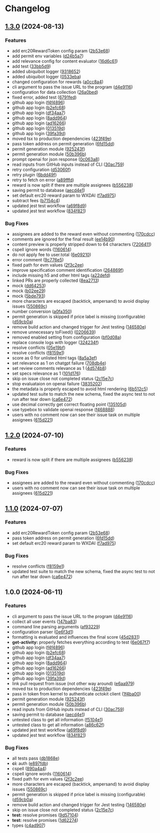 # Changelog

## [1.3.0](https://github.com/ubiquibot/conversation-rewards/compare/v1.2.0...v1.3.0) (2024-08-13)


### Features

* add erc20RewardToken config param ([2b53e68](https://github.com/ubiquibot/conversation-rewards/commit/2b53e6875178d8f4ead54a620dc13e0e5f8c2322))
* add permit env variables ([d24b5a7](https://github.com/ubiquibot/conversation-rewards/commit/d24b5a734909f19fbdb7cfadbc53662c1de7d791))
* add relevance config for content evaluator ([16d6c61](https://github.com/ubiquibot/conversation-rewards/commit/16d6c61fb7fa400702956b720e540fcb9e0488a9))
* add test ([33bb5d9](https://github.com/ubiquibot/conversation-rewards/commit/33bb5d93f195069e846ebd6a06fb4119f75458de))
* added ubiquibot logger ([9318652](https://github.com/ubiquibot/conversation-rewards/commit/93186521150281ecef6dc2c92257e0ae528404ef))
* added ubiquibot logger ([0533eba](https://github.com/ubiquibot/conversation-rewards/commit/0533eba12c78860633a5009796e0928a22e68bfe))
* changed configuration for rewards ([a0cc8a4](https://github.com/ubiquibot/conversation-rewards/commit/a0cc8a45c1e024e57c91e1c9e61f604b19ccb7fb))
* cli argument to pass the issue URL to the program ([d4e9116](https://github.com/ubiquibot/conversation-rewards/commit/d4e91169ffd22b0f3bd0c26adc5829391c37437f))
* configuration for data collection ([26a0bed](https://github.com/ubiquibot/conversation-rewards/commit/26a0bed151188b95d901e79a58e874ab4c5280db))
* fixed error, added test ([6791fed](https://github.com/ubiquibot/conversation-rewards/commit/6791fed0da8aa41d55e8d2f86d6c56afa325a5a2))
* github app login ([f4f4896](https://github.com/ubiquibot/conversation-rewards/commit/f4f4896b8611acd53f61685a6774665b5dfb8928))
* github app login ([b2efc68](https://github.com/ubiquibot/conversation-rewards/commit/b2efc68d996d9202ff4bd6a3385e9922e8eda846))
* github app login ([df34aa7](https://github.com/ubiquibot/conversation-rewards/commit/df34aa71a1c36563f34a14ea1fb4220642332012))
* github app login ([8add964](https://github.com/ubiquibot/conversation-rewards/commit/8add9648f2717d71b6fb32b806fb97fd7cad800c))
* github app login ([ad16266](https://github.com/ubiquibot/conversation-rewards/commit/ad1626672a42d5e2ba3f6404cb51db6d233e0c9c))
* github app login ([013519d](https://github.com/ubiquibot/conversation-rewards/commit/013519d80fad987f7ca7bfb2774f7d5ed00d9468))
* github app login ([39fa39d](https://github.com/ubiquibot/conversation-rewards/commit/39fa39d58f38e984e3b3120d09338becef753e36))
* moved tsx to production dependencies ([423f49e](https://github.com/ubiquibot/conversation-rewards/commit/423f49e2dfaff1b8ca4603100cd89aa41b0b6e52))
* pass token address on permit generation ([6fd15dd](https://github.com/ubiquibot/conversation-rewards/commit/6fd15ddcdf71062f905a14ddf4c4dd5fe8051e38))
* permit generation module ([925243f](https://github.com/ubiquibot/conversation-rewards/commit/925243f8ac5cc847b4b63ac76195d0d3de3c9fed))
* permit generation module ([50b396b](https://github.com/ubiquibot/conversation-rewards/commit/50b396b26e1bec433f193481004a7db6505f5ba5))
* prompt openai for json response ([0c063a8](https://github.com/ubiquibot/conversation-rewards/commit/0c063a8ef485b8f7b86d41b3cb13734a5c828344))
* read inputs from GitHub inputs instead of CLI ([30ac759](https://github.com/ubiquibot/conversation-rewards/commit/30ac759a2e81633304f91ff127a7d6848af420d2))
* retry configuration ([d53060f](https://github.com/ubiquibot/conversation-rewards/commit/d53060f7562b4e3cd9daa2ec8be2d352c034c1c4))
* retry plugin ([6bdd49f](https://github.com/ubiquibot/conversation-rewards/commit/6bdd49f05dbb68ea39a4bd19b4c9174c4c5cc8a0))
* retry to fetch on error ([a89fffd](https://github.com/ubiquibot/conversation-rewards/commit/a89fffd130e566803281a7a519efc7fc59aa5d99))
* reward is now split if there are multiple assignees ([b556238](https://github.com/ubiquibot/conversation-rewards/commit/b55623812633bc48760e07bbbd7a1c8f7509121d))
* saving permit to database ([aecd4e1](https://github.com/ubiquibot/conversation-rewards/commit/aecd4e127e9341ae18c18b14bf7c1c5dc8f98a6b))
* set default erc20 reward param to WXDAI ([f7ad975](https://github.com/ubiquibot/conversation-rewards/commit/f7ad97538c7a5da1dfee37f309be4a2885847574))
* subtract fees ([b7154c4](https://github.com/ubiquibot/conversation-rewards/commit/b7154c4ec6b01bc9717f821b3656c1f8653e3f64))
* updated jest test workflow ([a69f8d9](https://github.com/ubiquibot/conversation-rewards/commit/a69f8d9c82a8316b90f4c9f14b177185ebefcb25))
* updated jest test workflow ([834f821](https://github.com/ubiquibot/conversation-rewards/commit/834f821b42079c30d8e194749e6538e2d5a17ceb))


### Bug Fixes

* assignees are added to the reward even without commenting ([170cdcc](https://github.com/ubiquibot/conversation-rewards/commit/170cdcc694cf4499eb8210beff1a58885c99c5a4))
* comments are ignored for the final result ([ee14b90](https://github.com/ubiquibot/conversation-rewards/commit/ee14b90501db7aead0eb91056608fb8025e1bbcc))
* content preview is properly stripped down to 64 characters ([7206411](https://github.com/ubiquibot/conversation-rewards/commit/72064110674b5270085c20494ade1d6a42023ae2))
* cspell ignore words ([1160614](https://github.com/ubiquibot/conversation-rewards/commit/11606142d26cbd57c7c33f9e08d0e0a6bab689d2))
* do not apply fee to user.total ([6e09210](https://github.com/ubiquibot/conversation-rewards/commit/6e092104d25f8a2bedff71143c886ca6005c5b09))
* error comment ([9c776e5](https://github.com/ubiquibot/conversation-rewards/commit/9c776e54fba2c51c0e4ce9aa39f4b04bdb8a4cbb))
* fixed path for evm values ([2f3c2ee](https://github.com/ubiquibot/conversation-rewards/commit/2f3c2ee229400031e1fd95324d91677eda84925e))
* improve specification comment identification ([264869f](https://github.com/ubiquibot/conversation-rewards/commit/264869f87744d978afccdeed0a5d3c3315ac22c4))
* include missing h5 and other html tags ([a22defd](https://github.com/ubiquibot/conversation-rewards/commit/a22defd7785cffb6dc97601dfbda23d3f1f67e6c))
* linked PRs are properly collected ([8ea2713](https://github.com/ubiquibot/conversation-rewards/commit/8ea2713c093e94a63152f56008be25fb851fe6ae))
* mock ([dd64253](https://github.com/ubiquibot/conversation-rewards/commit/dd64253371f5565dee8438646569a85f91b74c25))
* mock ([b02ee29](https://github.com/ubiquibot/conversation-rewards/commit/b02ee290637738a9f8427c1d38d66de53adac011))
* mock ([5bde793](https://github.com/ubiquibot/conversation-rewards/commit/5bde79337cc1bacd7b80106edd74af752c037a6a))
* more characters are escaped (backtick, ampersand) to avoid display issues ([550869c](https://github.com/ubiquibot/conversation-rewards/commit/550869c13e48e4bb2865acb629bed66b6a3ab1e6))
* number conversion ([a0fa350](https://github.com/ubiquibot/conversation-rewards/commit/a0fa350572865d7b02d8160454ffc1a41ae119d8))
* permit generation is skipped if price label is missing (configurable) ([d59cb0a](https://github.com/ubiquibot/conversation-rewards/commit/d59cb0a93c50770ec946514627ca34406e3da2e0))
* remove build action and changed trigger for Jest testing ([146580e](https://github.com/ubiquibot/conversation-rewards/commit/146580efc68b6d8ccaf56ba3873bc2dead03bd68))
* remove unnecessary toFixed() ([0206639](https://github.com/ubiquibot/conversation-rewards/commit/02066394ba1f3aee553ea6082d453b37ecc260e8))
* removed enabled setting from configuration ([bf0d08a](https://github.com/ubiquibot/conversation-rewards/commit/bf0d08afb08a259c7ffd5858db27fb83a29d02f2))
* replace console logs with logger ([324234f](https://github.com/ubiquibot/conversation-rewards/commit/324234f946d3801a0fd72cc83acb629cf098e904))
* resolve conflicts ([05e19bf](https://github.com/ubiquibot/conversation-rewards/commit/05e19bf7eef5eefd5b69619319c66695b957ddad))
* resolve conflicts ([f8159e1](https://github.com/ubiquibot/conversation-rewards/commit/f8159e16d7988ba7346208fba8d18b25115fe4bb))
* score as 0 for unlisted html tags ([8a5a3ef](https://github.com/ubiquibot/conversation-rewards/commit/8a5a3ef4d59f61fa42207a500db7f2ca87bcd982))
* set relevance as 1 on chatgpt failure ([708db4e](https://github.com/ubiquibot/conversation-rewards/commit/708db4edee438f780c7f39e09ee62cb655c4edbe))
* set review comments relevance as 1 ([4d574b8](https://github.com/ubiquibot/conversation-rewards/commit/4d574b8b5aa334cb57790d98df61607f4ff98d97))
* set specs relevance as 1 ([101d176](https://github.com/ubiquibot/conversation-rewards/commit/101d176a64a56f75e816e0eda6c0c0ca3e5780c2))
* skip on issue close not completed status ([2c15e7c](https://github.com/ubiquibot/conversation-rewards/commit/2c15e7c44ea878221cce0afba4b93ffa3f4da067))
* stop evaluataion on openai failure ([3835202](https://github.com/ubiquibot/conversation-rewards/commit/3835202bd27b32a53b363544f95268f2cc366010))
* the metadata is properly escaped to avoid html rendering ([6b512c5](https://github.com/ubiquibot/conversation-rewards/commit/6b512c547bb1ebcd4afa0139d901cd407526c122))
* updated test suite to match the new schema, fixed the async test to not run after tear down ([ca6e472](https://github.com/ubiquibot/conversation-rewards/commit/ca6e472511cbecad9a7b3ce7ba137e9c6b3ce3ff))
* use decimal correctly get correct floating point ([135105d](https://github.com/ubiquibot/conversation-rewards/commit/135105d4d00a11fd6993eb2990ac53daf9a7b475))
* use typebox to validate openai response ([f468888](https://github.com/ubiquibot/conversation-rewards/commit/f4688887b803e6bd1e34ce19eb1047593d3da27b))
* users with no comment now can see their issue task on multiple assignees ([615d221](https://github.com/ubiquibot/conversation-rewards/commit/615d221bc1d0a8129f58e2c0ff5c06339d177792))

## [1.2.0](https://github.com/ubiquibot/conversation-rewards/compare/v1.1.0...v1.2.0) (2024-07-10)


### Features

* reward is now split if there are multiple assignees ([b556238](https://github.com/ubiquibot/conversation-rewards/commit/b55623812633bc48760e07bbbd7a1c8f7509121d))


### Bug Fixes

* assignees are added to the reward even without commenting ([170cdcc](https://github.com/ubiquibot/conversation-rewards/commit/170cdcc694cf4499eb8210beff1a58885c99c5a4))
* users with no comment now can see their issue task on multiple assignees ([615d221](https://github.com/ubiquibot/conversation-rewards/commit/615d221bc1d0a8129f58e2c0ff5c06339d177792))

## [1.1.0](https://github.com/ubiquibot/conversation-rewards/compare/v1.0.0...v1.1.0) (2024-07-07)


### Features

* add erc20RewardToken config param ([2b53e68](https://github.com/ubiquibot/conversation-rewards/commit/2b53e6875178d8f4ead54a620dc13e0e5f8c2322))
* pass token address on permit generation ([6fd15dd](https://github.com/ubiquibot/conversation-rewards/commit/6fd15ddcdf71062f905a14ddf4c4dd5fe8051e38))
* set default erc20 reward param to WXDAI ([f7ad975](https://github.com/ubiquibot/conversation-rewards/commit/f7ad97538c7a5da1dfee37f309be4a2885847574))


### Bug Fixes

* resolve conflicts ([f8159e1](https://github.com/ubiquibot/conversation-rewards/commit/f8159e16d7988ba7346208fba8d18b25115fe4bb))
* updated test suite to match the new schema, fixed the async test to not run after tear down ([ca6e472](https://github.com/ubiquibot/conversation-rewards/commit/ca6e472511cbecad9a7b3ce7ba137e9c6b3ce3ff))

## 1.0.0 (2024-06-11)


### Features

* cli argument to pass the issue URL to the program ([d4e9116](https://github.com/ubiquibot/conversation-rewards/commit/d4e91169ffd22b0f3bd0c26adc5829391c37437f))
* collect all user events ([147ba83](https://github.com/ubiquibot/conversation-rewards/commit/147ba83525c8626ebfccae97c30f368e087f4029))
* command line parsing arguments ([af93229](https://github.com/ubiquibot/conversation-rewards/commit/af932291d1b17f535b2cc5e5c02ce2ad4cfe7028))
* configuration parser ([0e6f3d1](https://github.com/ubiquibot/conversation-rewards/commit/0e6f3d192713bf5803b82aa5c80f73d8fab0989a))
* formatting is evaluated and influences the final score ([45d2831](https://github.com/ubiquibot/conversation-rewards/commit/45d2831ffb0337a68d4d4280f6a550c12c712d68))
* **get-activity:** properly fetches everything according to test ([6e067f7](https://github.com/ubiquibot/conversation-rewards/commit/6e067f71b69f58f1f1391ccce522c67fafd8fb94))
* github app login ([f4f4896](https://github.com/ubiquibot/conversation-rewards/commit/f4f4896b8611acd53f61685a6774665b5dfb8928))
* github app login ([b2efc68](https://github.com/ubiquibot/conversation-rewards/commit/b2efc68d996d9202ff4bd6a3385e9922e8eda846))
* github app login ([df34aa7](https://github.com/ubiquibot/conversation-rewards/commit/df34aa71a1c36563f34a14ea1fb4220642332012))
* github app login ([8add964](https://github.com/ubiquibot/conversation-rewards/commit/8add9648f2717d71b6fb32b806fb97fd7cad800c))
* github app login ([ad16266](https://github.com/ubiquibot/conversation-rewards/commit/ad1626672a42d5e2ba3f6404cb51db6d233e0c9c))
* github app login ([013519d](https://github.com/ubiquibot/conversation-rewards/commit/013519d80fad987f7ca7bfb2774f7d5ed00d9468))
* github app login ([39fa39d](https://github.com/ubiquibot/conversation-rewards/commit/39fa39d58f38e984e3b3120d09338becef753e36))
* link pull request from issue (not other way around) ([e6aa979](https://github.com/ubiquibot/conversation-rewards/commit/e6aa97973e7b8bb64551bd060ab6e2e005b6d4d3))
* moved tsx to production dependencies ([423f49e](https://github.com/ubiquibot/conversation-rewards/commit/423f49e2dfaff1b8ca4603100cd89aa41b0b6e52))
* pass in token from kernel to authenticate octokit client ([1f4ba00](https://github.com/ubiquibot/conversation-rewards/commit/1f4ba009bd81b3cbea79e8cde1735407d0504037))
* permit generation module ([925243f](https://github.com/ubiquibot/conversation-rewards/commit/925243f8ac5cc847b4b63ac76195d0d3de3c9fed))
* permit generation module ([50b396b](https://github.com/ubiquibot/conversation-rewards/commit/50b396b26e1bec433f193481004a7db6505f5ba5))
* read inputs from GitHub inputs instead of CLI ([30ac759](https://github.com/ubiquibot/conversation-rewards/commit/30ac759a2e81633304f91ff127a7d6848af420d2))
* saving permit to database ([aecd4e1](https://github.com/ubiquibot/conversation-rewards/commit/aecd4e127e9341ae18c18b14bf7c1c5dc8f98a6b))
* untested class to get all information ([f5104e1](https://github.com/ubiquibot/conversation-rewards/commit/f5104e14034cf2b6174bff1c6d3669aa177e438c))
* untested class to get all information ([a86c62f](https://github.com/ubiquibot/conversation-rewards/commit/a86c62f67c48a129dcb904d6fd69663c9e847f0d))
* updated jest test workflow ([a69f8d9](https://github.com/ubiquibot/conversation-rewards/commit/a69f8d9c82a8316b90f4c9f14b177185ebefcb25))
* updated jest test workflow ([834f821](https://github.com/ubiquibot/conversation-rewards/commit/834f821b42079c30d8e194749e6538e2d5a17ceb))


### Bug Fixes

* all tests pass ([db1868e](https://github.com/ubiquibot/conversation-rewards/commit/db1868e60fe96ea9f8a30a347d40e1cac7c9e067))
* **ci:** auth ([e897fdb](https://github.com/ubiquibot/conversation-rewards/commit/e897fdb4c0bcaeecbd6b6445a85a58d26b613338))
* cspell ([890a4a4](https://github.com/ubiquibot/conversation-rewards/commit/890a4a4c250d40d99fb6e127664c02544eef0826))
* cspell ignore words ([1160614](https://github.com/ubiquibot/conversation-rewards/commit/11606142d26cbd57c7c33f9e08d0e0a6bab689d2))
* fixed path for evm values ([2f3c2ee](https://github.com/ubiquibot/conversation-rewards/commit/2f3c2ee229400031e1fd95324d91677eda84925e))
* more characters are escaped (backtick, ampersand) to avoid display issues ([550869c](https://github.com/ubiquibot/conversation-rewards/commit/550869c13e48e4bb2865acb629bed66b6a3ab1e6))
* permit generation is skipped if price label is missing (configurable) ([d59cb0a](https://github.com/ubiquibot/conversation-rewards/commit/d59cb0a93c50770ec946514627ca34406e3da2e0))
* remove build action and changed trigger for Jest testing ([146580e](https://github.com/ubiquibot/conversation-rewards/commit/146580efc68b6d8ccaf56ba3873bc2dead03bd68))
* skip on issue close not completed status ([2c15e7c](https://github.com/ubiquibot/conversation-rewards/commit/2c15e7c44ea878221cce0afba4b93ffa3f4da067))
* **test:** resolve promises ([9d57104](https://github.com/ubiquibot/conversation-rewards/commit/9d571040cc8219c23a506ff8809273b991058f49))
* **test:** resolve promises ([1d62274](https://github.com/ubiquibot/conversation-rewards/commit/1d62274efb1cafea37356cf7d59069a4413bc436))
* types ([c4ad907](https://github.com/ubiquibot/conversation-rewards/commit/c4ad90732a3ba25098866ecb09103d8b780f05c8))
